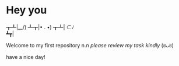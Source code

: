 # Hey you

┳┻|\__/)
┻┳|• . •)
┳┻| ⊂ﾉ  
┻┳| 

Welcome to my first repository n.n
*please review my task kindly* (ಠᴗಠ)

have a nice day!
